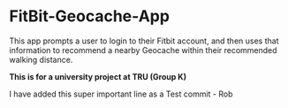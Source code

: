 # FitBit-Geocache-App
This app prompts a user to login to their Fitbit account, and then uses that information to recommend a nearby Geocache within their recommended walking distance. 

**This is for a university project at TRU (Group K)**

I have added this super important line as a Test commit - Rob